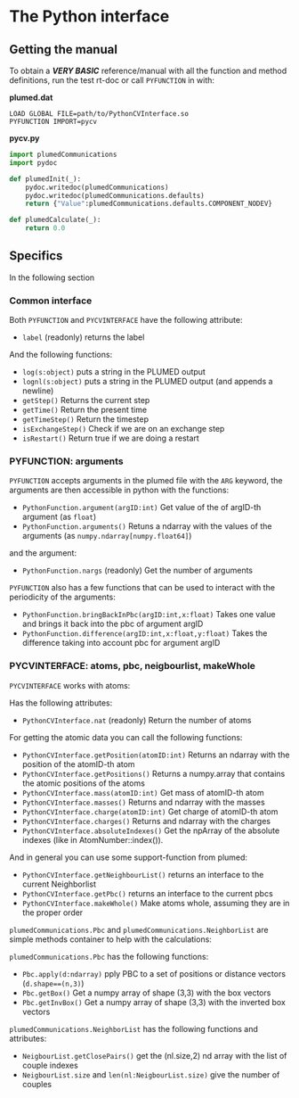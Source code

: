 # The Python interface

## Getting the manual
To obtain a <i>**VERY BASIC**</i> reference/manual with all the function and method definitions, run the test rt-doc or call `PYFUNCTION` in with: 

**plumed.dat**
```
LOAD GLOBAL FILE=path/to/PythonCVInterface.so
PYFUNCTION IMPORT=pycv
```

**pycv.py**
```python
import plumedCommunications
import pydoc

def plumedInit(_):
    pydoc.writedoc(plumedCommunications)
    pydoc.writedoc(plumedCommunications.defaults)
    return {"Value":plumedCommunications.defaults.COMPONENT_NODEV}

def plumedCalculate(_):
    return 0.0
```

## Specifics
In the following section
### Common interface
Both `PYFUNCTION` and `PYCVINTERFACE` have the following attribute:
 - `label` (readonly) returns the label

And the following functions:
 - `log(s:object)` puts a string in the PLUMED output
 - `lognl(s:object)` puts a string in the PLUMED output (and appends a newline)
 - `getStep()` Returns the current step
 - `getTime()` Return the present time
 - `getTimeStep()` Return the timestep
 - `isExchangeStep()` Check if we are on an exchange step
 - `isRestart()` Return true if we are doing a restart

### PYFUNCTION: arguments

`PYFUNCTION` accepts arguments in the plumed file with the `ARG` keyword, the arguments are then accessible in python with the functions:
 - `PythonFunction.argument(argID:int)` Get value of the of argID-th argument (as `float`)
 - `PythonFunction.arguments()` Retuns a ndarray with the values of the arguments (as `numpy.ndarray[numpy.float64]`)

and the argument:
- `PythonFunction.nargs` (readonly) Get the number of arguments

`PYFUNCTION` also has a few functions that can be used to interact with the periodicity of the arguments:
 - `PythonFunction.bringBackInPbc(argID:int,x:float)` Takes one value and brings it back into the pbc of argument argID
 - `PythonFunction.difference(argID:int,x:float,y:float)` Takes the difference taking into account pbc for argument argID

### PYCVINTERFACE: atoms, pbc, neigbourlist, makeWhole
`PYCVINTERFACE` works with atoms:

Has the following attributes:
 - `PythonCVInterface.nat` (readonly) Return the number of atoms

For getting the atomic data you can call the following functions:
 - `PythonCVInterface.getPosition(atomID:int)` Returns an ndarray with the position of the atomID-th atom 
 - `PythonCVInterface.getPositions()` Returns a numpy.array that contains the atomic positions of the atoms 
 - `PythonCVInterface.mass(atomID:int)` Get mass of atomID-th atom
 - `PythonCVInterface.masses()` Returns and ndarray with the masses 
 - `PythonCVInterface.charge(atomID:int)` Get charge of atomID-th atom
 - `PythonCVInterface.charges()` Returns and ndarray with the charges 
 - `PythonCVInterface.absoluteIndexes()` Get the npArray of the absolute indexes (like in AtomNumber::index()).

 And in general you can use some support-function from plumed:
 - `PythonCVInterface.getNeighbourList()` returns an interface to the current Neighborlist
 - `PythonCVInterface.getPbc()` returns an interface to the current pbcs
 - `PythonCVInterface.makeWhole()` Make atoms whole, assuming they are in the proper order

`plumedCommunications.Pbc` and `plumedCommunications.NeighborList` are simple methods container to help with the calculations:

`plumedCommunications.Pbc` has the following functions:
 - `Pbc.apply(d:ndarray)` pply PBC to a set of positions or distance vectors (`d.shape==(n,3)`)
 - `Pbc.getBox()` Get a numpy array of shape (3,3) with the box vectors
 - `Pbc.getInvBox()` Get a numpy array of shape (3,3) with the inverted box vectors

`plumedCommunications.NeighborList` has the following functions and attributes:
- `NeigbourList.getClosePairs()` get the (nl.size,2) nd array with the list of couple indexes
- `NeigbourList.size` and `len(nl:NeigbourList.size)` give the number of couples
